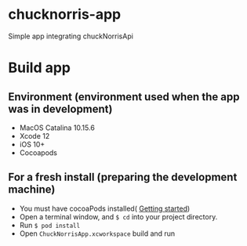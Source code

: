 # chucknorris-app
Simple app integrating chuckNorrisApi

# Build app

## Environment (environment used when the app was in development)
- MacOS Catalina 10.15.6
- Xcode 12
- iOS 10+
- Cocoapods

## For a fresh install (preparing the development machine)

- You must have cocoaPods installed( [Getting started](https://guides.cocoapods.org/using/getting-started.html))
- Open a terminal window, and `$ cd` into your project directory.
- Run `$ pod install`
- Open  `ChuckNorrisApp.xcworkspace` build and run
